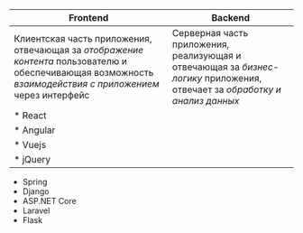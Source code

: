 **Frontend** | **Backend**
-------------|------------
Клиентская часть приложения, отвечающая за *отображение контента* пользователю и обеспечивающая возможность *взаимодействия с приложением* через интерфейс | Серверная часть приложения, реализующая и отвечающая за *бизнес-логику* приложения, отвечает за *обработку и анализ данных*
* React |
* Angular |
* Vuejs |
* jQuery | 
* Spring
* Django
* ASP.NET Core
* Laravel
* Flask